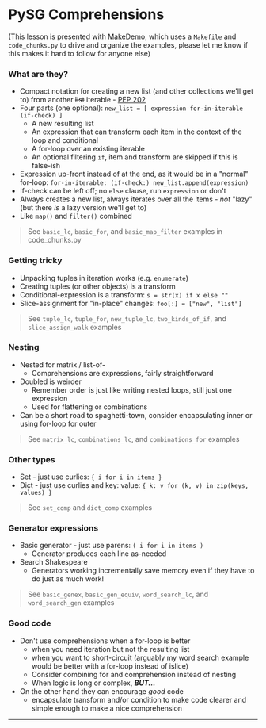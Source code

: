 PySG Comprehensions
===================

(This lesson is presented with [MakeDemo](https://github.com/inventhouse/MakeDemo), which uses a `Makefile` and `code_chunks.py` to drive and organize the examples, please let me know if this makes it hard to follow for anyone else)


### What are they?
- Compact notation for creating a new list (and other collections we'll get to) from another <s>list</s> iterable - [PEP 202](https://www.python.org/dev/peps/pep-0202/)
- Four parts (one optional): `new_list = [ expression for-in-iterable (if-check) ]`
    - A new resulting list
    - An expression that can transform each item in the context of the loop and conditional
    - A for-loop over an existing iterable
    - An optional filtering `if`, item and transform are skipped if this is false-ish
- Expression up-front instead of at the end, as it would be in a "normal" for-loop: `for-in-iterable: (if-check:) new_list.append(expression)`
- If-check can be left off; no `else` clause, run `expression` or don't
- Always creates a new list, always iterates over all the items - _not_ "lazy" (but there _is_ a lazy version we'll get to)
- Like `map()` and `filter()` combined

> See `basic_lc`, `basic_for`, and `basic_map_filter` examples in code_chunks.py


### Getting tricky
- Unpacking tuples in iteration works (e.g. `enumerate`)
- Creating tuples (or other objects) is a transform
- Conditional-expression is a transform: `s = str(x) if x else ""`
- Slice-assignment for "in-place" changes: `foo[:] = ["new", "list"]`

> See `tuple_lc`, `tuple_for`, `new_tuple_lc`, `two_kinds_of_if`, and `slice_assign_walk` examples


### Nesting
- Nested for matrix / list-of-
  - Comprehensions are expressions, fairly straightforward
- Doubled is weirder
  - Remember order is just like writing nested loops, still just one expression
  - Used for flattening or combinations
- Can be a short road to spaghetti-town, consider encapsulating inner or using for-loop for outer

> See `matrix_lc`, `combinations_lc`, and `combinations_for` examples


### Other types
- Set - just use curlies: `{ i for i in items }`
- Dict - just use curlies and key: value: `{ k: v for (k, v) in zip(keys, values) }`

> See `set_comp` and `dict_comp` examples


### Generator expressions
- Basic generator - just use parens: `( i for i in items )`
  - Generator produces each line as-needed
- Search Shakespeare
  - Generators working incrementally save memory even if they have to do just as much work!

> See `basic_genex`, `basic_gen_equiv`, `word_search_lc`, and `word_search_gen` examples


### Good code
- Don't use comprehensions when a for-loop is better
  - when you need iteration but not the resulting list
  - when you want to short-circuit (arguably my word search example would be better with a for-loop instead of islice)
  - Consider combining for and comprehension instead of nesting
  - When logic is long or complex, _**BUT...**_
- On the other hand they can encourage _good_ code
  - encapsulate transform and/or condition to make code clearer and simple enough to make a nice comprehension

---
